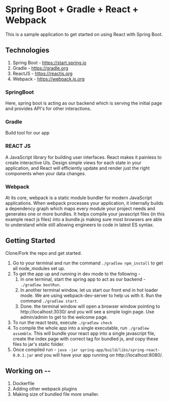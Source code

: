 # Spring Boot + Gradle + React + Webpack

This is a sample application to get started on using React with Spring Boot.

## Technologies
1. Spring Boot - https://start.spring.io
2. Gradle - https://gradle.org
3. ReactJS - https://reactjs.org
4. Webpack - https://webpack.js.org

### SpringBoot
Here, spring boot is acting as our backend which is serving the initial page and provides API's for other interactions.

### Gradle
Build tool for our app

### REACT JS
A JavaScript library for building user interfaces. React makes it painless to create interactive UIs. Design simple views for each state in your application, and React will efficiently update and render just the right components when your data changes.

### Webpack
At its core, webpack is a static module bundler for modern JavaScript applications. When webpack processes your application, it internally builds a dependency graph which maps every module your project needs and generates one or more bundles. It helps compile your javascript files (in this example react js files) into a bundle.js making sure most browsers are able to understand while still allowing engineers to code in latest ES syntax.

## Getting Started
Clone/Fork the repo and get started.

1. Go to your terminal and run the command `./gradlew npm_install` to get all node_modules set up.
2. To get the app up and running in dev mode to the following - 
    1. In one terminal, start the spring app to act as our backend - `./gradlew bootRun`.
    2. In another terminal window, let us start our front end in hot loader mode. We are using webpack-dev-server to help us with it. Run the command `./gradlew start`.
    3. Done. the terminal window will open a browser window pointing to http://localhost:3030/ and you will see a simple login page. Use admin/admin to get to the welcome page.
3. To run the react tests, execute `./gradlew check`
4. To compile the whole app into a single executable, run `./gradlew assemble`. This will bundle your react app into a single javascript file, create the index page with correct tag for bundled js, and copy these files to jar's static folder.
5. Once compiled run - `java -jar spring-app/build/libs/spring-react-0.0.1.jar` and you will have your app running on http://localhost:8080/.


## Working on --
1. Dockerfile
2. Adding other webpack plugins
3. Making size of bundled file more smaller.


